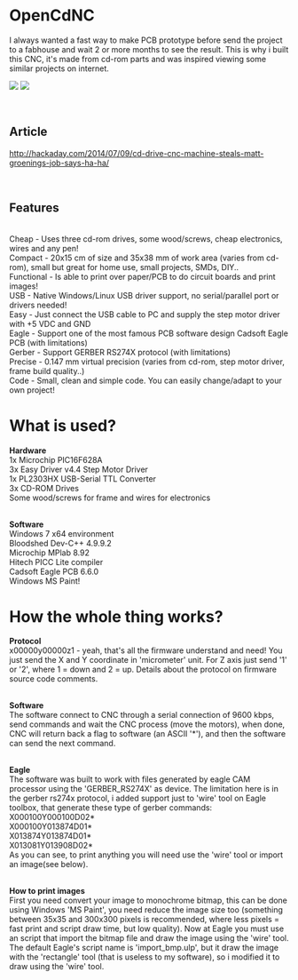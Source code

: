 OpenCdNC
========

I always wanted a fast way to make PCB prototype before send the project to a fabhouse and wait 2 or more months to see the result. This is why i built this CNC, it's made from cd-rom parts and was inspired viewing some similar projects on internet.

[![](http://img.youtube.com/vi/3wD8tHKAZS0/0.jpg)](https://www.youtube.com/watch?v=3wD8tHKAZS0)
[![](http://img.youtube.com/vi/hrWGD7YXcFc/0.jpg)](https://www.youtube.com/watch?v=hrWGD7YXcFc)

<br><h2><b>Article</h2></b>
http://hackaday.com/2014/07/09/cd-drive-cnc-machine-steals-matt-groenings-job-says-ha-ha/

<br><h2><b>Features</h2></b>
<br>Cheap   - Uses three cd-rom drives, some wood/screws, cheap electronics, wires and any pen!
<br>Compact - 20x15 cm of size and 35x38 mm of work area (varies from cd-rom), small but great for home use, small projects, SMDs, DIY..
<br>Functional - Is able to print over paper/PCB to do circuit boards and print images!
<br>USB     - Native Windows/Linux USB driver support, no serial/parallel port or drivers needed!
<br>Easy    - Just connect the USB cable to PC and supply the step motor driver with +5 VDC and GND
<br>Eagle   - Support one of the most famous PCB software design Cadsoft Eagle PCB (with limitations)
<br>Gerber  - Support GERBER RS274X protocol (with limitations)
<br>Precise - 0.147 mm virtual precision (varies from cd-rom, step motor driver, frame build quality..) 
<br>Code    - Small, clean and simple code. You can easily change/adapt to your own project!

<h1><b>What is used?</b></h1>
<b>Hardware</b>
<br>1x Microchip PIC16F628A
<br>3x Easy Driver v4.4 Step Motor Driver
<br>1x PL2303HX USB-Serial TTL Converter
<br>3x CD-ROM Drives
<br>Some wood/screws for frame and wires for electronics

<br><b>Software</b>
<br>Windows 7 x64 environment
<br>Bloodshed Dev-C++ 4.9.9.2
<br>Microchip MPlab 8.92
<br>Hitech PICC Lite compiler
<br>Cadsoft Eagle PCB 6.6.0
<br>Windows MS Paint!

<h1><b>How the whole thing works?</b></h1>
<b>Protocol</b>
<br>x00000y00000z1 - yeah, that's all the firmware understand and need! You just send the X and Y coordinate in 'micrometer' unit. For Z axis just send '1' or '2', where 1 = down and 2 = up. Details about the protocol on firmware source code comments.

<br><b>Software</b>
<br>The software connect to CNC through a serial connection of 9600 kbps, send commands and wait the CNC process (move the motors), when done, CNC will return back a flag to software (an ASCII '*'), and then the software can send the next command.

<br><b>Eagle</b>
<br>The software was built to work with files generated by eagle CAM processor using the 'GERBER_RS274X' as device. The limitation here is in the gerber rs274x protocol, i added support just to 'wire' tool on Eagle toolbox, that generate these type of gerber commands:
<br>X000100Y000100D02*
<br>X000100Y013874D01*
<br>X013874Y013874D01*
<br>X013081Y013908D02*
<br>As you can see, to print anything you will need use the 'wire' tool or import an image(see below).

<br><b>How to print images</b>
<br>First you need convert your image to monochrome bitmap, this can be done using Windows 'MS Paint', you need reduce the image size too (something between 35x35 and 300x300 pixels is recommended, where less pixels = fast print and script draw time, but low quality). Now at Eagle you must use an script that import the bitmap file and draw the image using the 'wire' tool. The default Eagle's script name is 'import_bmp.ulp', but it draw the image with the 'rectangle' tool (that is useless to my software), so i modified it to draw using the 'wire' tool.
